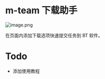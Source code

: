 # m-team 下载助手

![image.png](https://i.loli.net/2019/12/28/Hk4AsTMrZp5coLO.png)

在页面内添加下载选项快速提交任务到 BT 软件。

# Todo
- 添加使用教程
